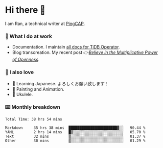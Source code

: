 # Hi there 👋

I am Ran, a technical writer at [PingCAP](https://pingcap.com/).

### 📝 What I do at work

- Documentation. I maintain [all docs for TiDB Operator](https://github.com/pingcap/docs-tidb-operator).
- Blog transcreation. My recent post 👉[*Believe in the Multiplicative Power of Openness*](https://pingcap.com/blog/believe-in-the-multiplicative-power-of-openness-open-source-community).

### 🤠 I also love

- 💬 Learning Japanese. よろしくお願い致します！
- 🎨 Painting and Animation.
- 🎵 Ukulele.

### ⌨️ Monthly breakdown

<!--START_SECTION:waka-->

```text
Total Time: 38 hrs 54 mins

Markdown     35 hrs 38 mins  ██████████████████████▓░░   90.44 %
YAML         2 hrs 14 mins   █▒░░░░░░░░░░░░░░░░░░░░░░░   05.70 %
Text         32 mins         ▒░░░░░░░░░░░░░░░░░░░░░░░░   01.37 %
Other        30 mins         ▒░░░░░░░░░░░░░░░░░░░░░░░░   01.29 %
```

<!--END_SECTION:waka-->
